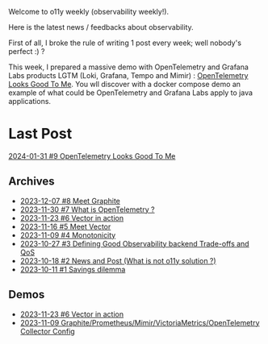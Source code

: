Welcome to o11y weekly (observability weekly!).

Here is the latest news / feedbacks about observability.

First of all, I broke the rule of writing 1 post every week; well nobody's perfect :) ?

This week, I prepared a massive demo with OpenTelemetry and Grafana Labs products LGTM (Loki, Grafana, Tempo and Mimir) : [OpenTelemetry Looks Good To Me](./2024-01-31_OpenTelemetry_Looks_Good_To_Me/README.md). You wll discover with a docker compose demo an example of what could be OpenTelemetry and Grafana Labs apply to java applications.

# Last Post
[2024-01-31 #9 OpenTelemetry Looks Good To Me](./2024-01-31_OpenTelemetry_Looks_Good_To_Me/README.md)

## Archives
- [2023-12-07 #8 Meet Graphite](./2023-12-07_Meet_Graphite/README.md)
- [2023-11-30 #7 What is OpenTelemetry ?](./2023-11-30_What_is_OpenTelemetry/README.md)
- [2023-11-23 #6 Vector in action](./2023-11-23_Vector_in_action/README.md)
- [2023-11-16 #5 Meet Vector](./2023-11-16_Meet_Vector/README.md)
- [2023-11-09 #4 Monotonicity](./2023-11-09_Monotonicity/README.md)
- [2023-10-27 #3 Defining Good Observability backend Trade-offs and QoS](./2023-10-27_Defining_Good_Observability_backend_Trade-offs_and_QoS/README.md)
- [2023-10-18 #2 News and Post (What is not o11y solution ?)](./2023-10-18_What_is_not_an_observability_solution/README.md)
- [2023-10-11 #1 Savings dilemma](./2023-10-11_Savings_dilemma/README.md)

## Demos
- [2023-11-23 #6 Vector in action](./2023-11-23_Vector_in_action/demo/)
- [2023-11-09 Graphite/Prometheus/Mimir/VictoriaMetrics/OpenTelemetry Collector Config](./2023-11-09_Monotonicity/demo/)
